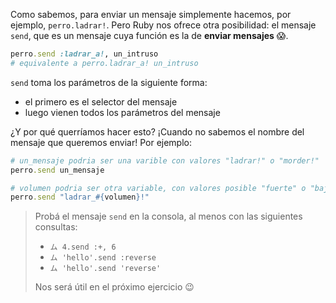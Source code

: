 Como sabemos, para enviar un mensaje simplemente hacemos, por ejemplo, `perro.ladrar!`. Pero Ruby nos ofrece otra posibilidad: el mensaje `send`, que es un mensaje cuya función es la de **enviar mensajes** :scream:. 

```ruby
perro.send :ladrar_a!, un_intruso
# equivalente a perro.ladrar_a! un_intruso
```

`send` toma los parámetros de la siguiente forma:

* el primero  es el selector del mensaje
* luego vienen todos los parámetros del mensaje

¿Y por qué querríamos hacer esto? ¡Cuando no sabemos el nombre del mensaje que queremos enviar! Por ejemplo:

```ruby
# un_mensaje podria ser una varible con valores "ladrar!" o "morder!"
perro.send un_mensaje

# volumen podria ser otra variable, con valores posible "fuerte" o "bajo"
perro.send "ladrar_#{volumen}!"
```

> Probá el mensaje `send` en la consola, al menos con las siguientes consultas:
>
> * `ム 4.send :+, 6`
> * `ム 'hello'.send :reverse`
> * `ム 'hello'.send 'reverse'`
> 
> Nos será útil en el próximo ejercicio :wink:
